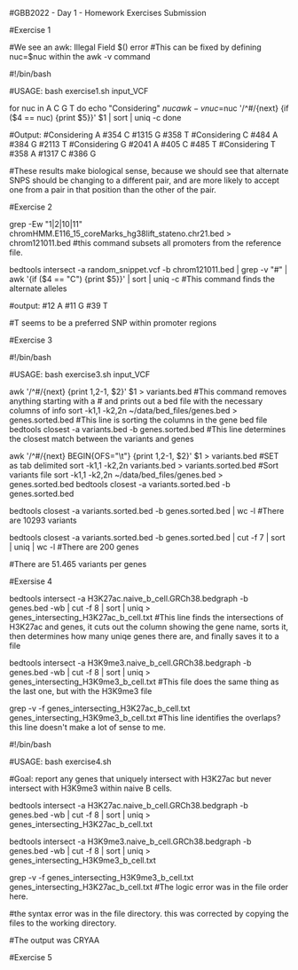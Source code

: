  #GBB2022 - Day 1 - Homework Exercises Submission
 
 #Exercise 1
 
 #We see an awk: Illegal Field $() error
 #This can be fixed by defining nuc=$nuc within the awk -v command
 
 #!/bin/bash

 #USAGE: bash exercise1.sh input_VCF

 for nuc in A C G T
 do
   echo "Considering" $nuc
   awk -v nuc=$nuc '/^#/{next} {if ($4 == nuc) {print $5}}' $1 | sort | uniq -c
 done
 
 
 #Output:
 #Considering A
 #354 C
 #1315 G
 #358 T
 #Considering C
 #484 A
 #384 G
 #2113 T
 #Considering G
 #2041 A
 #405 C
 #485 T
 #Considering T
 #358 A
 #1317 C
 #386 G

 #These results make biological sense, because we should see that alternate SNPS should be changing to a different pair, and are more likely to accept one from a pair in that position than the other of the pair.
 
 #Exercise 2
 
 grep -Ew "1|2|10|11" chromHMM.E116_15_coreMarks_hg38lift_stateno.chr21.bed > chrom121011.bed #this command subsets all promoters from the reference file.
 
 bedtools intersect -a random_snippet.vcf -b chrom121011.bed | grep -v "#" | awk '{if ($4 == "C") {print $5}}' | sort | uniq -c #This command finds the alternate alleles
 
 #output:
 #12 A
 #11 G
 #39 T
 
 #T seems to be a preferred SNP within promoter regions
 
 #Exercise 3
 
 #!/bin/bash

 #USAGE: bash exercise3.sh input_VCF

 awk '/^#/{next} {print $1,$2-1, $2}' $1 > variants.bed #This command removes anything starting with a # and prints out a bed file with the necessary columns of info
 sort -k1,1 -k2,2n ~/data/bed_files/genes.bed > genes.sorted.bed #This line is sorting the columns in the gene bed file
 bedtools closest -a variants.bed -b genes.sorted.bed #This line determines the closest match between the variants and genes
 
 awk '/^#/{next} BEGIN{OFS="\t"} {print $1,$2-1, $2}' $1 > variants.bed #SET as tab delimited
 sort -k1,1 -k2,2n variants.bed > variants.sorted.bed #Sort variants file
 sort -k1,1 -k2,2n ~/data/bed_files/genes.bed > genes.sorted.bed
 bedtools closest -a variants.sorted.bed -b genes.sorted.bed
 
 bedtools closest -a variants.sorted.bed -b genes.sorted.bed | wc -l
 #There are 10293 variants
 
 bedtools closest -a variants.sorted.bed -b genes.sorted.bed | cut -f 7 | sort | uniq | wc -l
 #There are 200 genes
 
 #There are 51.465 variants per genes
 
 #Exersise 4
 
 bedtools intersect -a H3K27ac.naive_b_cell.GRCh38.bedgraph -b genes.bed -wb | cut -f 8 | sort | uniq > genes_intersecting_H3K27ac_b_cell.txt #This line finds the intersections of H3K27ac and genes, it cuts out the column showing the gene name, sorts it, then determines how many uniqe genes there are, and finally saves it to a file

 bedtools intersect -a H3K9me3.naive_b_cell.GRCh38.bedgraph -b genes.bed -wb | cut -f 8 | sort | uniq > genes_intersecting_H3K9me3_b_cell.txt #This file does the same thing as the last one, but with the H3K9me3 file

 grep -v -f genes_intersecting_H3K27ac_b_cell.txt genes_intersecting_H3K9me3_b_cell.txt #This line identifies the overlaps? this line doesn't make a lot of sense to me.
 
 #!/bin/bash

 #USAGE: bash exercise4.sh

 #Goal: report any genes that uniquely intersect with H3K27ac but never intersect with H3K9me3 within naive B cells.

 bedtools intersect -a H3K27ac.naive_b_cell.GRCh38.bedgraph -b genes.bed -wb | cut -f 8 | sort | uniq > genes_intersecting_H3K27ac_b_cell.txt

 bedtools intersect -a H3K9me3.naive_b_cell.GRCh38.bedgraph -b genes.bed -wb | cut -f 8 | sort | uniq > genes_intersecting_H3K9me3_b_cell.txt

 grep -v -f genes_intersecting_H3K9me3_b_cell.txt genes_intersecting_H3K27ac_b_cell.txt #The logic error was in the file order here.
 
 #the syntax error was in the file directory. this was corrected by copying the files to the working directory.
 
 #The output was CRYAA
 
 #Exercise 5
 
 
 
 
 
 
 
 